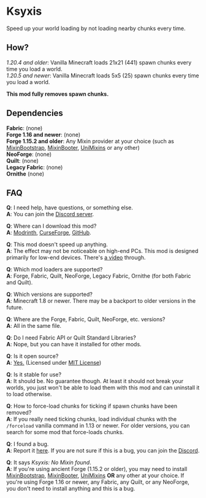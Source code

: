 # Ksyxis

Speed up your world loading by not loading nearby chunks every time.

## How?

*1.20.4 and older*: Vanilla Minecraft loads 21x21 (441) spawn chunks every time you load a world.  
*1.20.5 and newer*: Vanilla Minecraft loads 5x5 (25) spawn chunks every time you load a world.

**This mod fully removes spawn chunks.**

## Dependencies

**Fabric**: (none)  
**Forge 1.16 and newer**: (none)  
**Forge 1.15.2 and older**: Any Mixin provider at your choice (such as
[MixinBootstrap](https://modrinth.com/mod/mixinbootstrap), [MixinBooter](https://modrinth.com/mod/mixinbooter),
[UniMixins](https://modrinth.com/mod/unimixins) or any other)  
**NeoForge**: (none)  
**Quilt**: (none)  
**Legacy Fabric**: (none)  
**Ornithe** (none)

## FAQ

**Q**: I need help, have questions, or something else.  
**A**: You can join the [Discord server](https://discord.gg/Q6saSVSuYQ).

**Q**: Where can I download this mod?  
**A**: [Modrinth](https://modrinth.com/mod/ksyxis),
[CurseForge](https://www.curseforge.com/minecraft/mc-mods/ksyxis),
[GitHub](https://github.com/VidTu/Ksyxis).

**Q**: This mod doesn't speed up anything.  
**A**: The effect may not be noticeable on high-end PCs. This mod is designed primarily for low-end devices.
There's [a video](https://www.youtube.com/watch?v=PXWdDoVU1C4) through.

**Q**: Which mod loaders are supported?  
**A**: Forge, Fabric, Quilt, NeoForge, Legacy Fabric, Ornithe (for both Fabric and Quilt).

**Q**: Which versions are supported?  
**A**: Minecraft 1.8 or newer. There may be a backport to older versions in the future.

**Q**: Where are the Forge, Fabric, Quilt, NeoForge, etc. versions?  
**A**: All in the same file.

**Q**: Do I need Fabric API or Quilt Standard Libraries?  
**A**: Nope, but you can have it installed for other mods.

**Q**: Is it open source?  
**A**: [Yes.](https://github.com/VidTu/Ksyxis) (Licensed
under [MIT License](https://github.com/VidTu/Ksyxis/blob/main/LICENSE))

**Q**: Is it stable for use?  
**A**: It should be. No guarantee though. At least it should not break your worlds, you just won't be able to load them
with this mod and can uninstall it to load otherwise.

**Q**: How to force-load chunks for ticking if spawn chunks have been removed?  
**A**: If you really need ticking chunks, load individual chunks with the `/forceload` vanilla command in 1.13 or newer.
For older versions, you can search for some mod that force-loads chunks.

**Q**: I found a bug.  
**A**: Report it [here](https://github.com/VidTu/Ksyxis/issues). If you are not sure if this is a bug, you can join
the [Discord](https://discord.gg/Q6saSVSuYQ).

**Q**: It says *Ksyxis: No Mixin found*.  
**A**: If you're using ancient Forge (1.15.2 or older), you may need to
install [MixinBootstrap](https://modrinth.com/mod/mixinbootstrap), [MixinBooter](https://modrinth.com/mod/mixinbooter),
[UniMixins](https://modrinth.com/mod/unimixins) **OR** any other at your choice. If you're using Forge 1.16 or newer,
any Fabric, any Quilt, or any NeoForge, you don't need to install anything and this is a bug.

